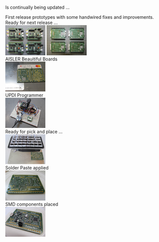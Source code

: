 Is continually being updated ...  

First release prototypes with some handwired fixes and improvements. Ready for next release ...  
<img src="../Images/IMG_3747_20.jpg" alt="Arduino" width="25%">  <img src="../Images/IMG_3750_20.jpg" alt="Arduino" width="25%">  
AISLER Beauitiful Boards  
<img src="../Images/IMG_3774_20.jpg" alt="Arduino" width="25%">  
UPDI Programmer  
<img src="../Images/IMG_3770_20.jpg" alt="Arduino" width="25%">  
Ready for pick and place ...  
<img src="../Images/IMG_3608_20.jpg" alt="Arduino" width="25%">  
Solder Paste applied  
<img src="../Images/IMG_3610_20.jpg" alt="Arduino" width="25%">  
SMD components placed  
<img src="../Images/IMG_3611_20.jpg" alt="Arduino" width="25%">  
